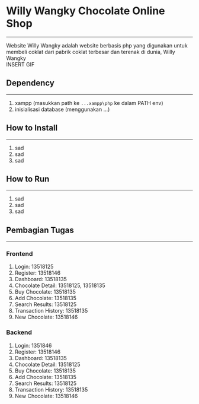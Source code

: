 # Willy Wangky Chocolate Online Shop

---

Website Willy Wangky adalah website berbasis php yang digunakan untuk membeli coklat dari pabrik coklat terbesar dan terenak di dunia, Willy Wangky  
INSERT GIF

## Dependency

---

1. xampp (masukkan path ke `...xampp\php` ke dalam PATH env)
2. inisialisasi database (menggunakan ...)

## How to Install

---

1. sad
2. sad
3. sad

## How to Run

---

1. sad
2. sad
3. sad

## Pembagian Tugas

---

### Frontend

1. Login: 13518125
2. Register: 13518146
3. Dashboard: 13518135
4. Chocolate Detail: 13518125, 13518135
5. Buy Chocolate: 13518135
6. Add Chocolate: 13518135
7. Search Results: 13518125
8. Transaction History: 13518135
9. New Chocolate: 13518146

### Backend

1. Login: 1351846
2. Register: 13518146
3. Dashboard: 13518135
4. Chocolate Detail: 13518125
5. Buy Chocolate: 13518135
6. Add Chocolate: 13518135
7. Search Results: 13518125
8. Transaction History: 13518135
9. New Chocolate: 13518146
